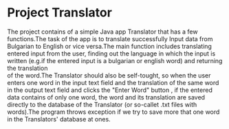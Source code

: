 #                                                                 Project Translator
   The project contains of a simple Java app Translator that has a few functions.The task of the app is to translate successfully 
Input data from Bulgarian to English or vice versa.The main function includes translating entered input from the user, finding out
the language in which the input is written (e.g.if the entered input is a bulgarian or english word) and returning the translation  
of the word.The Translator should  also be self-tought, so when the user enters one word in the input text field and the translation 
of the same word in the output text field and clicks the "Enter Word" button , if the entered data contains of only one word, the 
word and its translation are saved directly to the database of the Translator (or so-callet .txt files with words).The program throws 
exception if we try to save more that one word in the Translators' database at ones. 
